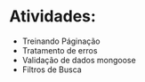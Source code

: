 # Atividades:
 - Treinando Páginação
 - Tratamento de erros
 - Validação de dados mongoose
 - Filtros de Busca
